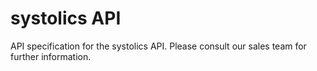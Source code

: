 # systolics API
API specification for the systolics API. 
Please consult our sales team for further information.